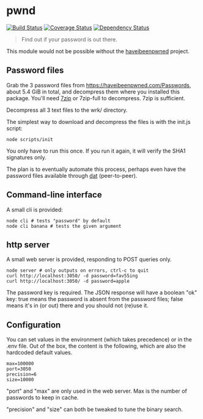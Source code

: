 # pwnd
[![Build Status](https://travis-ci.org/millette/pwnd.svg?branch=master)](https://travis-ci.org/millette/pwnd)
[![Coverage Status](https://coveralls.io/repos/github/millette/pwnd/badge.svg?branch=master)](https://coveralls.io/github/millette/pwnd?branch=master)
[![Dependency Status](https://gemnasium.com/badges/github.com/millette/pwnd.svg)](https://gemnasium.com/github.com/millette/pwnd)
> Find out if your password is out there.

This module would not be possible without the [haveibeenpwned][] project.

## Password files
Grab the 3 password files from <https://haveibeenpwned.com/Passwords>, about 5.4 GiB in total, and decompress them where you installed this package. You'll need [7zip][] or 7zip-full to decompress. 7zip is sufficient.

Decompress all 3 text files to the wrk/ directory.

The simplest way to download and decompress the files is with the init.js script:

```
node scripts/init
```

You only have to run this once. If you run it again, it will verify the SHA1 signatures only.

The plan is to eventually automate this process, perhaps even have the password files available through [dat][] (peer-to-peer).

## Command-line interface
A small cli is provided:

```
node cli # tests "password" by default
node cli banana # tests the given argument
```

## http server
A small web server is provided, responding to POST queries only.

```
node server # only outputs on errors, ctrl-c to quit
curl http://localhost:3050/ -d password=fav55ing
curl http://localhost:3050/ -d password=apple
```

The password key is required. The JSON response will have a boolean "ok" key: true means the password is absent from the password files; false means it's in (or out) there and you should not (re)use it.

## Configuration
You can set values in the environment (which takes precedence) or in the .env file. Out of the box, the content is the following, which are also the hardcoded default values.

```
max=100000
port=3050
precision=6
size=10000
```

"port" and "max" are only used in the web server. Max is the number of passwords to keep in cache.

"precision" and "size" can both be tweaked to tune the binary search.

[dat]: https://datproject.org/
[haveibeenpwned]: https://haveibeenpwned.com/
[7zip]: http://www.7-zip.org/
